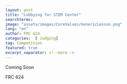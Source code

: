 ```yaml
---
layout: post
title: "Lobbying for STEM Center"
searchterms:
image: "assets/images/CoreValues/GenericLesson.png"
lang: "en"
author: FRC 624
categories:  [ Judging]
tag: Competition
featured: true
excerpt_separator: <!--more-->
---
```


Coming Soon

FRC 624
